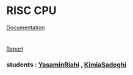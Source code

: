# RISC CPU
[Documentation](https://docs.google.com/document/d/1vbQ0ldmbKiitK27L64wubZu0qL2AMR0tT6e2UPM1T8Y/edit)
#
[Report](https://docs.google.com/document/d/1vogQV7leVtOHQ4pv8SovJkZUtMNuTFWy76DSTuTKpBs/edit)
### students : [YasaminRiahi](https://github.com/YasaminRiahi) , [KimiaSadeghi](https://github.com/Kimiass)
